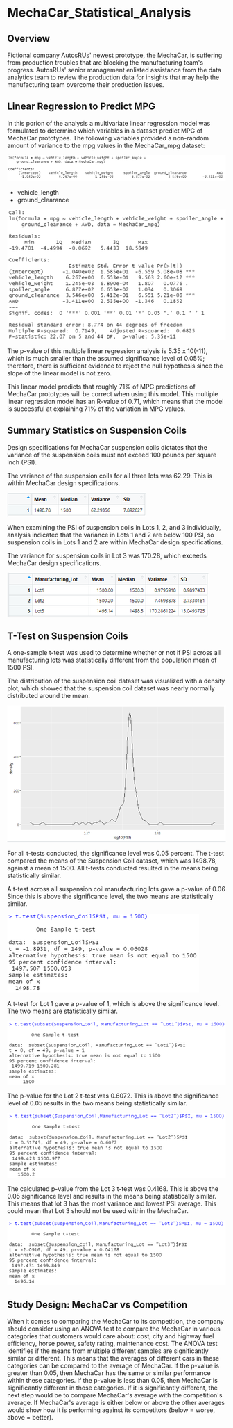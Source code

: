 # MechaCar_Statistical_Analysis

## **Overview**

Fictional company AutosRUs' newest prototype, the MechaCar, is suffering from production troubles that are blocking the manufacturing team's progress. AutosRUs' senior management enlisted assistance from the data analytics team to review the production data for insights that may help the manufacturing team overcome their production issues.

## **Linear Regression to Predict MPG**

In this porion of the analysis a multivariate linear regression model was formulated to determine which variables in a dataset predict MPG of MechaCar prototypes. The following variables provided a non-random amount of variance to the mpg values in the MechaCar_mpg dataset:

![MPG_Linear_Regression](https://github.com/OmarQasem94/MechaCar_Statistical_Analysis/blob/main/Images/MPG_Linear_Regression.PNG)

* vehicle_length
* ground_clearance

![MPG_Linear_regression_2](https://github.com/OmarQasem94/MechaCar_Statistical_Analysis/blob/main/Images/MPG_Linear_regression_2.PNG)

The p-value of this multiple linear regression analysis is 5.35 x 10(-11), which is much smaller than the assumed significance level of 0.05%; therefore, there is sufficient evidence to reject the null hypothesis since the slope of the linear model is not zero.

This linear model predicts that roughly 71% of MPG predictions of MechaCar prototypes will be correct when using this model. This multiple linear regression model has an R-value of 0.71, which means that the model is successful at explaining 71% of the variation in MPG values.


## **Summary Statistics on Suspension Coils**

Design specifications for MechaCar suspension coils dictates that the variance of the suspension coils must not exceed 100 pounds per square inch (PSI).

The variance of the suspension coils for all three lots was 62.29. This is within MechaCar design specifications.

![Summary_Statistics_DF1](https://github.com/OmarQasem94/MechaCar_Statistical_Analysis/blob/main/Images/Summary_Statistics_DF1.PNG)

When examining the PSI of suspension coils in Lots 1, 2, and 3 individually, analysis indicated that the variance in Lots 1 and 2 are below 100 PSI, so suspension coils in Lots 1 and 2 are within MechaCar design specifications.

The variance for suspension coils in Lot 3 was 170.28, which exceeds MechaCar design specifications.

![Summary_Statistics_DF2](https://github.com/OmarQasem94/MechaCar_Statistical_Analysis/blob/main/Images/Summary_Statistics_DF2.PNG)


## **T-Test on Suspension Coils**
A one-sample t-test was used to determine whether or not if PSI across all manufacturing lots was statistically different from the population mean of 1500 PSI.

The distribution of the suspension coil dataset was visualized with a density plot, which showed that the suspension coil dataset was nearly normally distributed around the mean.

![coil_figure](https://github.com/OmarQasem94/MechaCar_Statistical_Analysis/blob/main/Images/coil_figure.PNG)

For all t-tests conducted, the significance level was 0.05 percent. The t-test compared the means of the Suspension Coil dataset, which was 1498.78, against a mean of 1500. All t-tests conducted resulted in the means being statistically similar.

A t-test across all suspension coil manufacturing lots gave a p-value of 0.06 Since this is above the significance level, the two means are statistically similar.

![T-Test](https://github.com/OmarQasem94/MechaCar_Statistical_Analysis/blob/main/Images/T-Test.PNG)

A t-test for Lot 1 gave a p-value of 1, which is above the significance level. The two means are statistically similar.

![lot_1](https://github.com/OmarQasem94/MechaCar_Statistical_Analysis/blob/main/Images/lot_1.PNG)

The p-value for the Lot 2 t-test was 0.6072. This is above the significance level of 0.05 results in the two means being statistically similar.

![lot_2](https://github.com/OmarQasem94/MechaCar_Statistical_Analysis/blob/main/Images/lot_2.PNG)

The calculated p-value from the Lot 3 t-test was 0.4168. This is above the 0.05 significance level and results in the means being statistically similar. This means that lot 3 has the most variance and lowest PSI average. This could mean that Lot 3 should not be used within the MechaCar.

![lot_3](https://github.com/OmarQasem94/MechaCar_Statistical_Analysis/blob/main/Images/lot_3.PNG)


## **Study Design: MechaCar vs Competition**

When it comes to comparing the MechaCar to its competition, the company should consider using an ANOVA test to compare the MechaCar in various categories that customers would care about: cost, city and highway fuel efficiency, horse power, safety rating, maintenance cost. The ANOVA test identifies if the means from multiple different samples are significantly similar or different. This means that the averages of different cars in these categories can be compared to the average of MechaCar. If the p-value is greater than 0.05, then MechaCar has the same or similar performance within these categories. If the p-value is less than 0.05, then MechaCar is significantly different in those categories. If it is significantly different, the next step would be to compare MechaCar's average with the competition's average. If MechaCar's average is either below or above the other averages would show how it is performing against its competitors (below = worse, above = better).